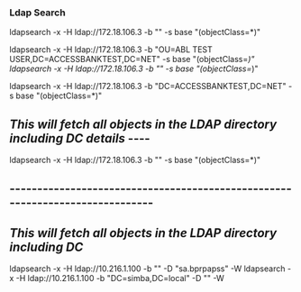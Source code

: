 ### Ldap Search

ldapsearch -x -H ldap://172.18.106.3 -b "" -s base "(objectClass=*)"

ldapsearch -x -H ldap://172.18.106.3 -b "OU=ABL TEST USER,DC=ACCESSBANKTEST,DC=NET" -s base "(objectClass=*)"
ldapsearch -x -H ldap://172.18.106.3 -b "" -s base "(objectClass=*)"

ldapsearch -x -H ldap://172.18.106.3 -b "DC=ACCESSBANKTEST,DC=NET" -s base "(objectClass=*)"


## _This will fetch all objects in the LDAP directory including DC details_ ----
ldapsearch -x -H ldap://172.18.106.3 -b "" -s base "(objectClass=*)"
## -----------------------------------------------------------------------------

## _This will fetch all objects in the LDAP directory including DC_
ldapsearch -x -H ldap://10.216.1.100  -b "" -D "sa.bprpapss" -W
ldapsearch -x -H ldap://10.216.1.100  -b "DC=simba,DC=local" -D "<username>" -W





